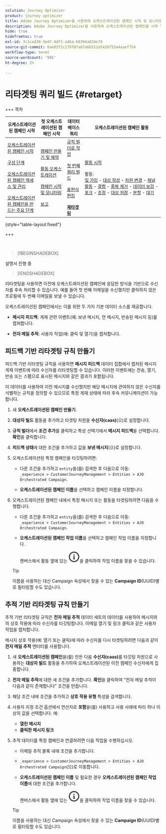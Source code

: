 ```yaml
---
solution: Journey Optimizer
product: journey optimizer
title: Adobe Journey Optimizer을 사용하여 오케스트레이션된 캠페인 시작 및 모니터링
description: Adobe Journey Optimizer을 사용하여 오케스트레이션된 캠페인을 시작 및 모니터링하는 방법을 알아봅니다.
hide: true
hidefromtoc: true
exl-id: 3c1cad30-3ed7-4df1-a46a-60394a834e79
source-git-commit: 0ae8372c179707a87a6b512a5420753a4aaef754
workflow-type: tm+mt
source-wordcount: '591'
ht-degree: 2%

---
```


# 리타겟팅 쿼리 빌드 {#retarget}

+++ 목차

| 오케스트레이션된 캠페인 시작 | 첫 오케스트레이션된 캠페인 시작 | 데이터베이스 쿼리 | 오케스트레이션된 캠페인 활동 |
|---|---|---|---|
| [오케스트레이션된 캠페인 시작](gs-orchestrated-campaigns.md)<br/><br/>[구성 단계](configuration-steps.md)<br/><br/>[오케스트레이션된 캠페인 액세스 및 관리](access-manage-orchestrated-campaigns.md)<br/><br/>[오케스트레이션된 캠페인을 만드는 주요 단계](gs-campaign-creation.md) | [캠페인 만들기 및 예약](create-orchestrated-campaign.md)<br/><br/>[활동 오케스트레이션](orchestrate-activities.md)<br/><br/>[캠페인 시작 및 모니터링](start-monitor-campaigns.md)<br/><br/>[보고](reporting-campaigns.md) | [규칙 빌더로 작업](orchestrated-rule-builder.md)<br/><br/>[첫 번째 쿼리 빌드](build-query.md)<br/><br/>[표현식 편집](edit-expressions.md)<br/><br/><b>[재타겟팅](retarget.md)</b> | [활동 시작](activities/about-activities.md)<br/><br/>활동:<br/>[및 가입](activities/and-join.md) - [대상 작성](activities/build-audience.md) - [차원 변경](activities/change-dimension.md) - [채널 활동](activities/channels.md) - [결합](activities/combine.md) - [중복 제거](activities/deduplication.md) - [데이터 보강](activities/enrichment.md) - [포크](activities/fork.md) - [조정](activities/reconciliation.md) - [대상 저장](activities/save-audience.md) - [분할](activities/split.md) - [대기](activities/wait.md) |

{style="table-layout:fixed"}

+++

</br>

>[!BEGINSHADEBOX]

설명서 진행 중

>[!ENDSHADEBOX]

리타겟팅을 사용하면 이전에 오케스트레이션된 캠페인에 응답한 방식을 기반으로 수신자를 후속 처리할 수 있습니다. 예를 들어 첫 번째 이메일을 수신했지만 클릭하지 않은 프로필에 두 번째 이메일을 보낼 수 있습니다.

오케스트레이션된 캠페인에서는 이를 위한 두 가지 기본 데이터 소스를 제공합니다.

- **메시지 피드백**: 게재 관련 이벤트(예: 보낸 메시지, 연 메시지, 반송된 메시지 등)를 캡처합니다.

- **전자 메일 추적**: 사용자 작업(예: 클릭 및 열기)을 캡처합니다.

## 피드백 기반 리타겟팅 규칙 만들기

피드백 기반 리타겟팅 규칙을 사용하면 **메시지 피드백** 데이터 집합에서 캡처된 메시지 게재 이벤트에 따라 수신자를 리타겟팅할 수 있습니다. 이러한 이벤트에는 전송, 열기, 반송 또는 스팸으로 표시된 메시지와 같은 결과가 포함됩니다.

이 데이터를 사용하여 이전 메시지를 수신했지만 해당 메시지에 관여하지 않은 수신자를 식별하는 규칙을 정의할 수 있으므로 특정 게재 상태에 따라 후속 커뮤니케이션이 가능합니다.

1. 새 **오케스트레이션된 캠페인 만들기**.

2. **대상자 빌드** 활동을 추가하고 타겟팅 차원을 **수신자(caas)**(으)로 설정합니다.

3. **규칙 빌더**&#x200B;에서 **조건 추가**&#x200B;를 클릭하고 특성 선택기에서 **메시지 피드백**&#x200B;을 선택합니다. **확인**&#x200B;을 클릭합니다.

4. **피드백 상태**&#x200B;에 대한 조건을 추가하고 값을 **보낸 메시지**(으)로 설정합니다.

5. 오케스트레이션된 특정 캠페인을 타깃팅하려면:

   - 다른 조건을 추가하고 `entity`을(를) 검색한 후 다음으로 이동:\
     `_experience > CustomerJourneyManagement > Entities > AJO Orchestrated Campaign`.

   - **오케스트레이션된 캠페인 이름**&#x200B;을 선택하고 캠페인 이름을 지정합니다.

6. 오케스트레이션된 캠페인 내에서 특정 메시지 또는 활동을 타겟팅하려면 다음을 수행합니다.

   - 다른 조건을 추가하고 `entity`을(를) 검색한 후 다음으로 이동:\
     `_experience > CustomerJourneyManagement > Entities > AJO Orchestrated Campaign`.

   - **오케스트레이션된 캠페인 작업 이름**&#x200B;을 선택하고 캠페인 작업 이름을 지정합니다.

     캔버스에서 활동 옆에 있는 ![정보 아이콘](assets/do-not-localize/info-icon.svg)을 클릭하여 작업 이름을 찾을 수 있습니다.

   >[!TIP]
   >
   >이름을 사용하는 대신 Campaign 속성에서 찾을 수 있는 **Campaign ID**(UUID)별로 필터링할 수도 있습니다.

## 추적 기반 리타겟팅 규칙 만들기

추적 기반 리타겟팅 규칙은 **전자 메일 추적** 데이터 세트의 데이터를 사용하여 메시지와의 상호 작용에 따라 수신자를 타깃팅합니다. 이메일 열기 및 링크 클릭과 같은 사용자 작업을 캡처합니다.

메시지 상호 작용(예: 열기 또는 클릭)에 따라 수신자를 다시 타겟팅하려면 다음과 같이 **전자 메일 추적** 엔터티를 사용합니다.

1. 새 **오케스트레이션된 캠페인**&#x200B;을(를) 만든 다음 **수신자(caas)**&#x200B;를 타깃팅 차원으로 사용하는 **대상자 빌드** 활동을 추가하여 오케스트레이션된 이전 캠페인 수신자에게 집중합니다.

1. **전자 메일 추적**&#x200B;에 대한 새 조건을 추가합니다. **확인**&#x200B;을 클릭하여 &quot;전자 메일 추적이 다음과 같이 존재합니다&quot; 조건을 만듭니다.

1. 해당 조건 내에 조건을 추가하고 **상호 작용 유형** 특성을 검색합니다.

1. 사용자 지정 조건 옵션에서 연산자로 **포함**&#x200B;을(를) 사용하고 사용 사례에 따라 하나 이상의 값을 선택합니다. 예:
   - **열린 메시지**
   - **클릭한 메시지 링크**

1. 추적 데이터를 특정 캠페인과 연결하려면 다음 작업을 수행하십시오.

   - 이메일 추적 블록 내에 조건을 추가합니다.

   - `_experience > CustomerJourneyManagement > Entities > AJO Orchestrated Campaign`(으)로 이동합니다.

   - **오케스트레이션된 캠페인 이름** 및 필요한 경우 **오케스트레이션된 캠페인 작업 이름**&#x200B;에 대한 조건을 추가합니다.

     캔버스에서 활동 옆에 있는 ![정보 아이콘](assets/do-not-localize/info-icon.svg)을 클릭하여 작업 이름을 찾을 수 있습니다.

   >[!TIP]
   >
   >이름을 사용하는 대신 Campaign 속성에서 찾을 수 있는 **Campaign ID**(UUID)별로 필터링할 수도 있습니다.
